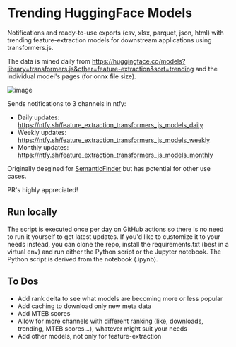 # Trending HuggingFace Models
Notifications and ready-to-use exports (csv, xlsx, parquet, json, html) with trending feature-extraction models for downstream applications using transformers.js. 

The data is mined daily from https://huggingface.co/models?library=transformers.js&other=feature-extraction&sort=trending and the individual model's pages (for onnx file size).

![image](https://github.com/do-me/trending-huggingface-models/assets/47481567/498e3c65-2def-41a8-9022-4803f5d9be7e)

Sends notifications to 3 channels in ntfy: 
- Daily updates: https://ntfy.sh/feature_extraction_transformers_js_models_daily
- Weekly updates: https://ntfy.sh/feature_extraction_transformers_js_models_weekly
- Monthly updates: https://ntfy.sh/feature_extraction_transformers_js_models_monthly

Originally desgined for [SemanticFinder](https://github.com/do-me/SemanticFinder) but has potential for other use cases.

PR's highly appreciated! 

## Run locally 
The script is executed once per day on GitHub actions so there is no need to run it yourself to get latest updates. If you'd like to customize it to your needs instead, you can clone the repo, install the requirements.txt (best in a virtual env) and run either the Python script or the Jupyter notebook. The Python script is derived from the notebook (.ipynb).

## To Dos
- Add rank delta to see what models are becoming more or less popular
- Add caching to download only new meta data
- Add MTEB scores
- Allow for more channels with different ranking (like, downloads, trending, MTEB scores...), whatever might suit your needs
- Add other models, not only for feature-extraction
